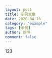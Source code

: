 ```yaml
---
layout: post
title: 示例文章
date: 2020-04-16
category: "example"
tags: [示例]
author: 妙咩
comment: false
---
```

123